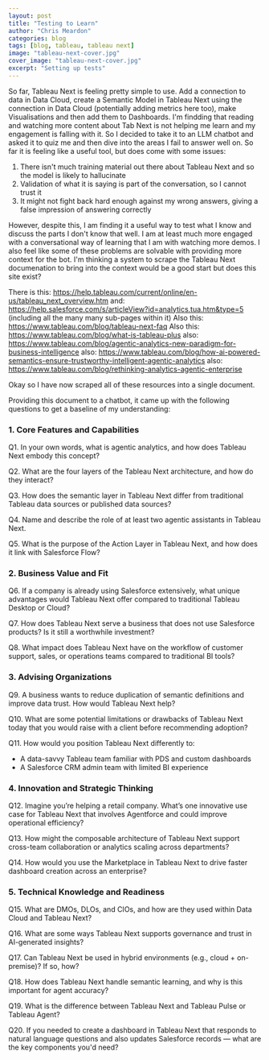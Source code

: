 ```yaml
---
layout: post
title: "Testing to Learn"
author: "Chris Meardon"
categories: blog
tags: [blog, tableau, tableau next]
image: "tableau-next-cover.jpg"
cover_image: "tableau-next-cover.jpg"
excerpt: "Setting up tests"
---
```


So far, Tableau Next is feeling pretty simple to use. Add a connection to data in Data Cloud, create a Semantic Model in Tableau Next using the connection in Data Cloud (potentially adding metrics here too), make Visualisations and then add them to Dashboards. I'm findding that reading and watching more content about Tab Next is not helping me learn and my engagement is falling with it. So I decided to take it to an LLM chatbot and asked it to quiz me and then dive into the areas I fail to answer well on. So far it is feeling like a useful tool, but does come with some issues:

1. There isn't much training material out there about Tableau Next and so the model is likely to hallucinate
2. Validation of what it is saying is part of the conversation, so I cannot trust it
3. It might not fight back hard enough against my wrong answers, giving a false impression of answering correctly

However, despite this, I am finding it a useful way to test what I know and discuss the parts I don't know that well. I am at least much more engaged with a conversational way of learning that I am with watching more demos. I also feel like some of these problems are solvable with providing more context for the bot. I'm thinking a system to scrape the Tableau Next documenation to bring into the context would be a good start but does this site exist?

There is this: https://help.tableau.com/current/online/en-us/tableau_next_overview.htm
and: https://help.salesforce.com/s/articleView?id=analytics.tua.htm&type=5 (including all the many many sub-pages within it)
Also this: https://www.tableau.com/blog/tableau-next-faq
Also this: https://www.tableau.com/blog/what-is-tableau-plus
also: https://www.tableau.com/blog/agentic-analytics-new-paradigm-for-business-intelligence
also: https://www.tableau.com/blog/how-ai-powered-semantics-ensure-trustworthy-intelligent-agentic-analytics
also: https://www.tableau.com/blog/rethinking-analytics-agentic-enterprise

Okay so I have now scraped all of these resources into a single document.

Providing this document to a chatbot, it came up with the following questions to get a baseline of my understanding:

### 1. Core Features and Capabilities

Q1. In your own words, what is agentic analytics, and how does Tableau Next embody this concept?

Q2. What are the four layers of the Tableau Next architecture, and how do they interact?

Q3. How does the semantic layer in Tableau Next differ from traditional Tableau data sources or published data sources?

Q4. Name and describe the role of at least two agentic assistants in Tableau Next.

Q5. What is the purpose of the Action Layer in Tableau Next, and how does it link with Salesforce Flow?

### 2. Business Value and Fit

Q6. If a company is already using Salesforce extensively, what unique advantages would Tableau Next offer compared to traditional Tableau Desktop or Cloud?

Q7. How does Tableau Next serve a business that does not use Salesforce products? Is it still a worthwhile investment?

Q8. What impact does Tableau Next have on the workflow of customer support, sales, or operations teams compared to traditional BI tools?

### 3. Advising Organizations

Q9. A business wants to reduce duplication of semantic definitions and improve data trust. How would Tableau Next help?

Q10. What are some potential limitations or drawbacks of Tableau Next today that you would raise with a client before recommending adoption?

Q11. How would you position Tableau Next differently to:

- A data-savvy Tableau team familiar with PDS and custom dashboards
- A Salesforce CRM admin team with limited BI experience

### 4. Innovation and Strategic Thinking

Q12. Imagine you’re helping a retail company. What’s one innovative use case for Tableau Next that involves Agentforce and could improve operational efficiency?

Q13. How might the composable architecture of Tableau Next support cross-team collaboration or analytics scaling across departments?

Q14. How would you use the Marketplace in Tableau Next to drive faster dashboard creation across an enterprise?

### 5. Technical Knowledge and Readiness

Q15. What are DMOs, DLOs, and CIOs, and how are they used within Data Cloud and Tableau Next?

Q16. What are some ways Tableau Next supports governance and trust in AI-generated insights?

Q17. Can Tableau Next be used in hybrid environments (e.g., cloud + on-premise)? If so, how?

Q18. How does Tableau Next handle semantic learning, and why is this important for agent accuracy?

Q19. What is the difference between Tableau Next and Tableau Pulse or Tableau Agent?

Q20. If you needed to create a dashboard in Tableau Next that responds to natural language questions and also updates Salesforce records — what are the key components you'd need?
